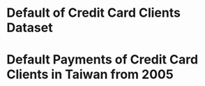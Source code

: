 # Default of Credit Card Clients Dataset
# Default Payments of Credit Card Clients in Taiwan from 2005
